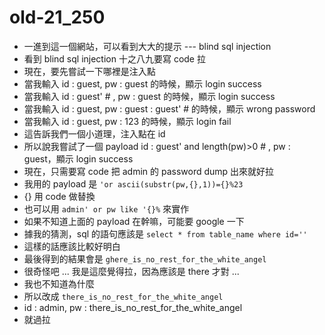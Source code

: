 # old-21_250

* 一進到這一個網站，可以看到大大的提示 --- blind sql injection
* 看到 blind sql injection 十之八九要寫 code 拉
* 現在，要先嘗試一下哪裡是注入點
* 當我輸入 id : guest, pw : guest 的時候，顯示 login success
* 當我輸入 id : guest' # , pw : guest 的時候，顯示 login success
* 當我輸入 id : guest, pw : guest : guest' # 的時候，顯示 wrong password
* 當我輸入 id : guest, pw : 123 的時候，顯示 login fail
* 這告訴我們一個小道理，注入點在 id 
* 所以說我嘗試了一個 payload id : guest' and length(pw)>0 # , pw : guest，顯示 login success
* 現在，只需要寫 code 把 admin 的 password dump 出來就好拉
* 我用的 payload 是 `'or ascii(substr(pw,{},1))={}%23`
* {} 用 code 做替換
* 也可以用 `admin' or pw like '{}%` 來實作
* 如果不知道上面的 payload 在幹嘛，可能要 google 一下
* 據我的猜測，sql 的語句應該是 `select * from table_name where id=''`
* 這樣的話應該比較好明白
* 最後得到的結果會是 `ghere_is_no_rest_for_the_white_angel`
* 很奇怪吧 ... 我是這麼覺得拉，因為應該是 there 才對 ...
* 我也不知道為什麼
* 所以改成 `there_is_no_rest_for_the_white_angel`
* id : admin, pw : there_is_no_rest_for_the_white_angel
* 就過拉
